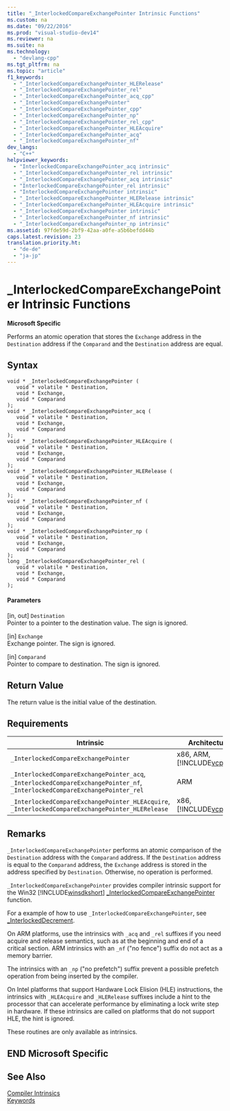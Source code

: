 ```yaml
---
title: "_InterlockedCompareExchangePointer Intrinsic Functions"
ms.custom: na
ms.date: "09/22/2016"
ms.prod: "visual-studio-dev14"
ms.reviewer: na
ms.suite: na
ms.technology: 
  - "devlang-cpp"
ms.tgt_pltfrm: na
ms.topic: "article"
f1_keywords: 
  - "_InterlockedCompareExchangePointer_HLERelease"
  - "_InterlockedCompareExchangePointer_rel"
  - "_InterlockedCompareExchangePointer_acq_cpp"
  - "_InterlockedCompareExchangePointer"
  - "_InterlockedCompareExchangePointer_cpp"
  - "_InterlockedCompareExchangePointer_np"
  - "_InterlockedCompareExchangePointer_rel_cpp"
  - "_InterlockedCompareExchangePointer_HLEAcquire"
  - "_InterlockedCompareExchangePointer_acq"
  - "_InterlockedCompareExchangePointer_nf"
dev_langs: 
  - "C++"
helpviewer_keywords: 
  - "InterlockedCompareExchangePointer_acq intrinsic"
  - "_InterlockedCompareExchangePointer_rel intrinsic"
  - "_InterlockedCompareExchangePointer_acq intrinsic"
  - "InterlockedCompareExchangePointer_rel intrinsic"
  - "InterlockedCompareExchangePointer intrinsic"
  - "_InterlockedCompareExchangePointer_HLERelease intrinsic"
  - "_InterlockedCompareExchangePointer_HLEAcquire intrinsic"
  - "_InterlockedCompareExchangePointer intrinsic"
  - "_InterlockedCompareExchangePointer_nf intrinsic"
  - "_InterlockedCompareExchangePointer_np intrinsic"
ms.assetid: 97fde59d-2bf9-42aa-a0fe-a5b6befdd44b
caps.latest.revision: 23
translation.priority.ht: 
  - "de-de"
  - "ja-jp"
---
```

# _InterlockedCompareExchangePointer Intrinsic Functions
**Microsoft Specific**  
  
 Performs an atomic operation that stores the `Exchange` address in the `Destination` address if the `Comparand` and the `Destination` address are equal.  
  
## Syntax  
  
```  
void * _InterlockedCompareExchangePointer (  
   void * volatile * Destination,  
   void * Exchange,  
   void * Comparand  
);  
void * _InterlockedCompareExchangePointer_acq (  
   void * volatile * Destination,  
   void * Exchange,  
   void * Comparand  
);  
void * _InterlockedCompareExchangePointer_HLEAcquire (  
   void * volatile * Destination,  
   void * Exchange,  
   void * Comparand  
);  
void * _InterlockedCompareExchangePointer_HLERelease (  
   void * volatile * Destination,  
   void * Exchange,  
   void * Comparand  
);  
void * _InterlockedCompareExchangePointer_nf (  
   void * volatile * Destination,  
   void * Exchange,  
   void * Comparand  
);  
void * _InterlockedCompareExchangePointer_np (  
   void * volatile * Destination,  
   void * Exchange,  
   void * Comparand  
);  
long _InterlockedCompareExchangePointer_rel (  
   void * volatile * Destination,  
   void * Exchange,  
   void * Comparand  
);  
```  
  
#### Parameters  
 [in, out] `Destination`  
 Pointer to a pointer to the destination value. The sign is ignored.  
  
 [in] `Exchange`  
 Exchange pointer. The sign is ignored.  
  
 [in] `Comparand`  
 Pointer to compare to destination. The sign is ignored.  
  
## Return Value  
 The return value is the initial value of the destination.  
  
## Requirements  
  
|Intrinsic|Architecture|Header|  
|---------------|------------------|------------|  
|`_InterlockedCompareExchangePointer`|x86, ARM, [!INCLUDE[vcprx64](../vs140/includes/vcprx64_md.md)]|\<intrin.h>|  
|`_InterlockedCompareExchangePointer_acq`, `_InterlockedCompareExchangePointer_nf`, `_InterlockedCompareExchangePointer_rel`|ARM|\<iiintrin.h>|  
|`_InterlockedCompareExchangePointer_HLEAcquire`, `_InterlockedCompareExchangePointer_HLERelease`|x86, [!INCLUDE[vcprx64](../vs140/includes/vcprx64_md.md)]|\<immintrin.h>|  
  
## Remarks  
 `_InterlockedCompareExchangePointer` performs an atomic comparison of the `Destination` address with the `Comparand` address. If the `Destination` address is equal to the `Comparand` address, the `Exchange` address is stored in the address specified by `Destination`. Otherwise, no operation is performed.  
  
 `_InterlockedCompareExchangePointer` provides compiler intrinsic support for the Win32 [!INCLUDE[winsdkshort](../vs140/includes/winsdkshort_md.md)] [_InterlockedCompareExchangePointer](http://msdn.microsoft.com/library/ff547863.aspx) function.  
  
 For a example of how to use `_InterlockedCompareExchangePointer`, see [_InterlockedDecrement](../vs140/_interlockeddecrement-intrinsic-functions.md).  
  
 On ARM platforms, use the intrinsics with `_acq` and `_rel` suffixes if you need acquire and release semantics, such as at the beginning and end of a critical section. ARM intrinsics with an `_nf` ("no fence") suffix do not act as a memory barrier.  
  
 The intrinsics with an `_np` ("no prefetch") suffix prevent a possible prefetch operation from being inserted by the compiler.  
  
 On Intel platforms that support Hardware Lock Elision (HLE) instructions, the intrinsics with `_HLEAcquire` and `_HLERelease` suffixes include a hint to the processor that can accelerate performance by eliminating a lock write step in hardware. If these intrinsics are called on platforms that do not support HLE, the hint is ignored.  
  
 These routines are only available as intrinsics.  
  
## END Microsoft Specific  
  
## See Also  
 [Compiler Intrinsics](../vs140/compiler-intrinsics.md)   
 [Keywords](../vs140/keywords--c---.md)